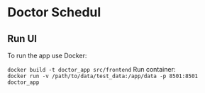 # Doctor Schedul

## Run UI

To run the app use Docker:  

`docker build -t doctor_app src/frontend`
Run container:  
`docker run -v /path/to/data/test_data:/app/data -p 8501:8501 doctor_app`
